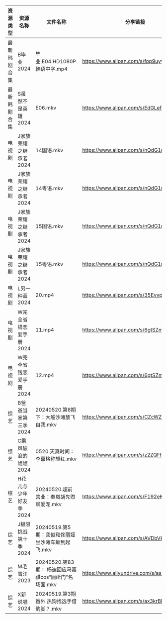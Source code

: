 | 资源类型   | 资源名称          | 文件名称                                  | 分享链接                                      | 更新时间                |
| ------ | ------------- | ------------------------------------- | ----------------------------------------- | ------------------- |
| 最新韩剧合集 | B毕业2024       | 毕业.E04.HD1080P.韩语中字.mp4               | https://www.alipan.com/s/fop9uyywL8B      | 2024-05-20 14:05:14 |
| 最新韩剧合集 | S虽然不是英雄2024   | E06.mkv                               | https://www.alipan.com/s/EdGLefHeWvz      | 2024-05-20 00:07:02 |
| 电视剧    | J家族荣耀之继承者2024 | 14国语.mkv                              | https://www.alipan.com/s/nQdG1mVtEPN      | 2024-05-20 16:05:52 |
| 电视剧    | J家族荣耀之继承者2024 | 14粤语.mkv                              | https://www.alipan.com/s/nQdG1mVtEPN      | 2024-05-20 16:05:52 |
| 电视剧    | J家族荣耀之继承者2024 | 15国语.mkv                              | https://www.alipan.com/s/nQdG1mVtEPN      | 2024-05-20 16:05:52 |
| 电视剧    | J家族荣耀之继承者2024 | 15粤语.mkv                              | https://www.alipan.com/s/nQdG1mVtEPN      | 2024-05-20 16:05:51 |
| 电视剧    | L另一种蓝2024     | 20.mp4                                | https://www.alipan.com/s/35EvvpwSGdk      | 2024-05-20 00:05:54 |
| 电视剧    | W完全省钱恋爱手册2024 | 11.mp4                                | https://www.alipan.com/s/6gtSZmCtHmc      | 2024-05-20 00:07:14 |
| 电视剧    | W完全省钱恋爱手册2024 | 12.mp4                                | https://www.alipan.com/s/6gtSZmCtHmc      | 2024-05-20 00:07:13 |
| 综艺     | B爸爸当家第三季2024  | 20240520.第8期下：大船沙滩放飞自我.mkv            | https://www.alipan.com/s/CZcWZGAe35k      | 2024-05-20 16:08:59 |
| 综艺     | C乘风破浪的姐姐2024  | 0520.天真时间：李嘉格称想红.mkv                  | https://www.alipan.com/s/z2ZQFhKX5nR      | 2024-05-20 16:09:12 |
| 综艺     | H花儿与少年好友季2024 | 20240520.超前营业：秦岚胡先煦聊爱宠.mkv            | https://www.alipan.com/s/F192eKH9dMy      | 2024-05-20 16:09:40 |
| 综艺     | J极限挑战第十季2024  | 20240519.第5期：龚俊和佟丽娅坐沙滩车颠到起飞.mkv       | https://www.alipan.com/s/AVDbVKDwyT9      | 2024-05-20 00:08:31 |
| 综艺     | M毛雪汪2023      | 20240520.第83期： 杨迪回应马嘉祺cos“厕所门”名场面.mkv | https://www.aliyundrive.com/s/asPqfgPRqAg | 2024-05-20 16:09:50 |
| 综艺     | X新说唱2024      | 20240519.第3期番外 热狗找选手借韵脚？.mkv          | https://www.alipan.com/s/ax3krBHPWuN      | 2024-05-20 00:09:49 |
